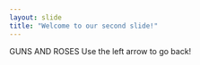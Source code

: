 ```yaml
---
layout: slide
title: "Welcome to our second slide!"
---
```

GUNS AND ROSES
Use the left arrow to go back!
